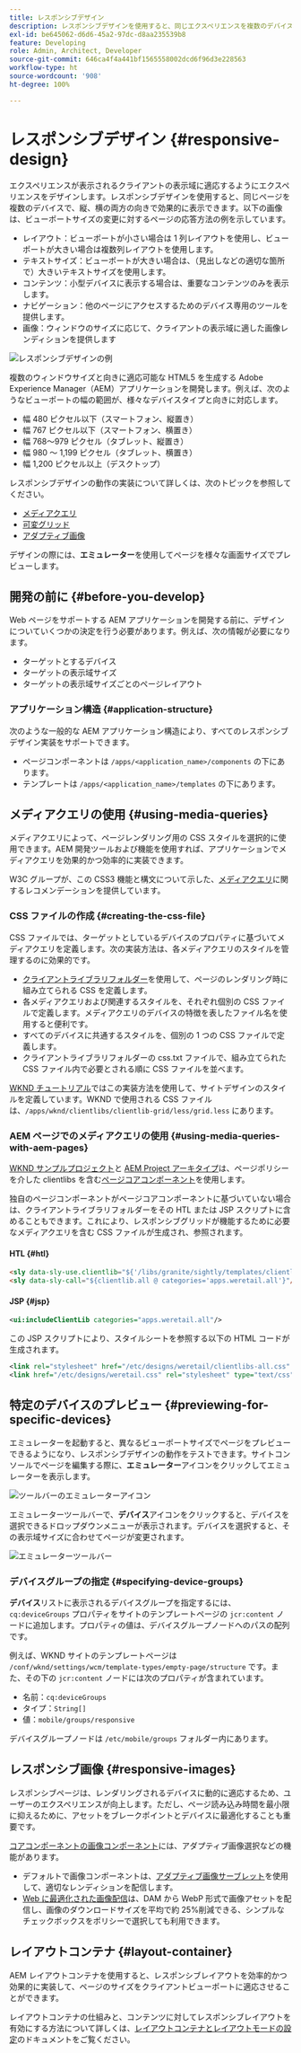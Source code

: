 ```yaml
---
title: レスポンシブデザイン
description: レスポンシブデザインを使用すると、同じエクスペリエンスを複数のデバイスで、複数の向きで効果的に表示できます。
exl-id: be645062-d6d6-45a2-97dc-d8aa235539b8
feature: Developing
role: Admin, Architect, Developer
source-git-commit: 646ca4f4a441bf1565558002dcd6f96d3e228563
workflow-type: ht
source-wordcount: '908'
ht-degree: 100%

---
```


# レスポンシブデザイン {#responsive-design}

エクスペリエンスが表示されるクライアントの表示域に適応するようにエクスペリエンスをデザインします。レスポンシブデザインを使用すると、同じページを複数のデバイスで、縦、横の両方の向きで効果的に表示できます。以下の画像は、ビューポートサイズの変更に対するページの応答方法の例を示しています。

* レイアウト：ビューポートが小さい場合は 1 列レイアウトを使用し、ビューポートが大きい場合は複数列レイアウトを使用します。
* テキストサイズ：ビューポートが大きい場合は、（見出しなどの適切な箇所で）大きいテキストサイズを使用します。
* コンテンツ：小型デバイスに表示する場合は、重要なコンテンツのみを表示します。
* ナビゲーション：他のページにアクセスするためのデバイス専用のツールを提供します。
* 画像：ウィンドウのサイズに応じて、クライアントの表示域に適した画像レンディションを提供します

![レスポンシブデザインの例](assets/responsive-example.png)

複数のウィンドウサイズと向きに適応可能な HTML5 を生成する Adobe Experience Manager（AEM）アプリケーションを開発します。例えば、次のようなビューポートの幅の範囲が、様々なデバイスタイプと向きに対応します。

* 幅 480 ピクセル以下（スマートフォン、縦置き）
* 幅 767 ピクセル以下（スマートフォン、横置き）
* 幅 768～979 ピクセル（タブレット、縦置き）
* 幅 980 ～ 1,199 ピクセル（タブレット、横置き）
* 幅 1,200 ピクセル以上（デスクトップ）

レスポンシブデザインの動作の実装について詳しくは、次のトピックを参照してください。

* [メディアクエリ](#using-media-queries)
* [可変グリッド](#developing-a-fluid-grid)
* [アダプティブ画像](#using-adaptive-images)

デザインの際には、**エミュレーター**&#x200B;を使用してページを様々な画面サイズでプレビューします。

## 開発の前に {#before-you-develop}

Web ページをサポートする AEM アプリケーションを開発する前に、デザインについていくつかの決定を行う必要があります。例えば、次の情報が必要になります。

* ターゲットとするデバイス
* ターゲットの表示域サイズ
* ターゲットの表示域サイズごとのページレイアウト

### アプリケーション構造 {#application-structure}

次のような一般的な AEM アプリケーション構造により、すべてのレスポンシブデザイン実装をサポートできます。

* ページコンポーネントは `/apps/<application_name>/components` の下にあります。
* テンプレートは `/apps/<application_name>/templates` の下にあります。

## メディアクエリの使用 {#using-media-queries}

メディアクエリによって、ページレンダリング用の CSS スタイルを選択的に使用できます。AEM 開発ツールおよび機能を使用すれば、アプリケーションでメディアクエリを効果的かつ効率的に実装できます。

W3C グループが、この CSS3 機能と構文について示した、[メディアクエリ](https://www.w3.org/TR/css3-mediaqueries/)に関するレコメンデーションを提供しています。

### CSS ファイルの作成 {#creating-the-css-file}

CSS ファイルでは、ターゲットとしているデバイスのプロパティに基づいてメディアクエリを定義します。次の実装方法は、各メディアクエリのスタイルを管理するのに効果的です。

* [クライアントライブラリフォルダー](clientlibs.md)を使用して、ページのレンダリング時に組み立てられる CSS を定義します。
* 各メディアクエリおよび関連するスタイルを、それぞれ個別の CSS ファイルで定義します。メディアクエリのデバイスの特徴を表したファイル名を使用すると便利です。
* すべてのデバイスに共通するスタイルを、個別の 1 つの CSS ファイルで定義します。
* クライアントライブラリフォルダーの css.txt ファイルで、組み立てられた CSS ファイル内で必要とされる順に CSS ファイルを並べます。

[WKND チュートリアル](develop-wknd-tutorial.md)ではこの実装方法を使用して、サイトデザインのスタイルを定義しています。WKND で使用される CSS ファイルは、`/apps/wknd/clientlibs/clientlib-grid/less/grid.less` にあります。

### AEM ページでのメディアクエリの使用 {#using-media-queries-with-aem-pages}

[WKND サンプルプロジェクト](/help/implementing/developing/introduction/develop-wknd-tutorial.md)と [AEM Project アーキタイプ](https://experienceleague.adobe.com/docs/experience-manager-core-components/using/developing/archetype/overview.html?lang=ja)は、ページポリシーを介した clientlibs を含む[ページコアコンポーネント](https://experienceleague.adobe.com/docs/experience-manager-core-components/using/wcm-components/page.html?lang=ja)を使用します。

独自のページコンポーネントがページコアコンポーネントに基づいていない場合は、クライアントライブラリフォルダーをその HTL または JSP スクリプトに含めることもできます。これにより、レスポンシブグリッドが機能するために必要なメディアクエリを含む CSS ファイルが生成され、参照されます。

#### HTL {#htl}

```html
<sly data-sly-use.clientlib="${'/libs/granite/sightly/templates/clientlib.html'}">
<sly data-sly-call="${clientlib.all @ categories='apps.weretail.all'}"/>
```

#### JSP {#jsp}

```xml
<ui:includeClientLib categories="apps.weretail.all"/>
```

この JSP スクリプトにより、スタイルシートを参照する以下の HTML コードが生成されます。

```xml
<link rel="stylesheet" href="/etc/designs/weretail/clientlibs-all.css" type="text/css">
<link href="/etc/designs/weretail.css" rel="stylesheet" type="text/css">
```

## 特定のデバイスのプレビュー {#previewing-for-specific-devices}

エミュレーターを起動すると、異なるビューポートサイズでページをプレビューできるようになり、レスポンシブデザインの動作をテストできます。サイトコンソールでページを編集する際に、**エミュレーター**&#x200B;アイコンをクリックしてエミュレーターを表示します。

![ツールバーのエミュレーターアイコン](assets/emulator-icon.png)

エミュレーターツールバーで、**デバイス**&#x200B;アイコンをクリックすると、デバイスを選択できるドロップダウンメニューが表示されます。デバイスを選択すると、その表示域サイズに合わせてページが変更されます。

![エミュレーターツールバー](assets/emulator.png)

### デバイスグループの指定 {#specifying-device-groups}

**デバイス**&#x200B;リストに表示されるデバイスグループを指定するには、`cq:deviceGroups` プロパティをサイトのテンプレートページの `jcr:content` ノードに追加します。プロパティの値は、デバイスグループノードへのパスの配列です。

例えば、WKND サイトのテンプレートページは `/conf/wknd/settings/wcm/template-types/empty-page/structure` です。また、その下の `jcr:content` ノードには次のプロパティが含まれています。

* 名前：`cq:deviceGroups`
* タイプ：`String[]`
* 値：`mobile/groups/responsive`

デバイスグループノードは `/etc/mobile/groups` フォルダー内にあります。

## レスポンシブ画像 {#responsive-images}

レスポンシブページは、レンダリングされるデバイスに動的に適応するため、ユーザーのエクスペリエンスが向上します。ただし、ページ読み込み時間を最小限に抑えるために、アセットをブレークポイントとデバイスに最適化することも重要です。

[コアコンポーネントの画像コンポーネント](https://experienceleague.adobe.com/docs/experience-manager-core-components/using/wcm-components/image.html?lang=ja)には、アダプティブ画像選択などの機能があります。

* デフォルトで画像コンポーネントは、[アダプティブ画像サーブレット](https://experienceleague.adobe.com/docs/experience-manager-core-components/using/developing/adaptive-image-servlet.html?lang=ja)を使用して、適切なレンディションを配信します。
* [Web に最適化された画像配信](https://experienceleague.adobe.com/docs/experience-manager-core-components/using/developing/web-optimized-image-delivery.html?lang=ja)は、DAM から WebP 形式で画像アセットを配信し、画像のダウンロードサイズを平均で約 25%削減できる、シンプルなチェックボックスをポリシーで選択しても利用できます。

## レイアウトコンテナ {#layout-container}

AEM レイアウトコンテナを使用すると、レスポンシブレイアウトを効率的かつ効果的に実装して、ページのサイズをクライアントビューポートに適応させることができます。

レイアウトコンテナの仕組みと、コンテンツに対してレスポンシブレイアウトを有効にする方法について詳しくは、[レイアウトコンテナとレイアウトモードの設定](/help/sites-cloud/administering/responsive-layout.md)のドキュメントをご覧ください。
